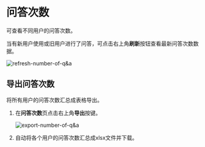 # 问答次数

可查看不同用户的问答次数。

当有新用户使用或旧用户进行了问答，可点击右上角**刷新**按钮查看最新问答次数数据。

![refresh-number-of-q&a](refresh-number-of-q&a.png)

## 导出问答次数

将所有用户的问答次数汇总成表格导出。

1. 在**问答次数**页点击右上角**导出**按键。

    ![export-number-of-q&a](export-number-of-q&a.png)

2. 自动将各个用户的问答次数汇总成xlsx文件并下载。
